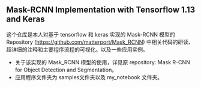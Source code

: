 ## Mask-RCNN Implementation with Tensorflow 1.13 and Keras

这个仓库是本人对基于 tensorflow 和 keras 实现的 Mask-RCNN 模型的 Repository (https://github.com/matterport/Mask_RCNN) 中相关代码的研读、超详细的注释和主要程序流程的可视化。以及一些应用实例。
* 关于该实现的 Mask_RCNN 模型的使用，详见<a href="https://github.com/matterport/Mask_RCNN" style="text-decoration:none">原 repository: Mask R-CNN for Object Detection and Segmentation</a>。
* 应用程序文件夹为 samples文件夹以及 my_notebook 文件夹。
